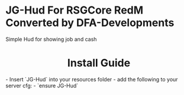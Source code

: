# JG-Hud For RSGCore RedM Converted by DFA-Developments

Simple Hud for showing job and cash

<h1 align='center'>Install Guide</a></h1>
- Insert `JG-Hud` into your resources folder
- add the following to your server cfg:
  - `ensure JG-Hud`
